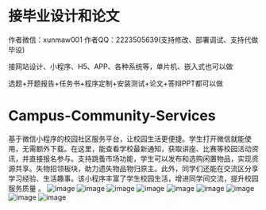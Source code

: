 # 接毕业设计和论文
作者微信：xunmaw001  作者QQ：2223505639(支持修改、部署调试、支持代做毕设)

接网站设计、小程序、H5、APP、各种系统等，单片机、嵌入式也可以做

选题+开题报告+任务书+程序定制+安装测试+论文+答辩PPT都可以做
# Campus-Community-Services
基于微信小程序的校园社区服务平台，让校园生活更便捷。学生打开微信就能使用，无需额外下载。在这里，能查看学校最新通知，获取讲座、比赛等校园活动资讯，并直接报名参与。支持跳蚤市场功能，学生可以发布和选购闲置物品，实现资源共享。失物招领板块，助力遗失物品物归原主。此外，同学们还能在交流区分享学习经验、生活趣事。该小程序丰富了学生校园生活，增进同学间交流，提升校园服务质量 。
![image](https://github.com/user-attachments/assets/688326e9-1bdc-4480-8968-c7985fe2b36f)
![image](https://github.com/user-attachments/assets/de8264c9-4617-4dfc-8fe3-573803597d48)
![image](https://github.com/user-attachments/assets/a82b3c4a-4cbf-4826-8c41-30f418d86817)
![image](https://github.com/user-attachments/assets/47d18095-3665-4e01-9179-b523c88a2d6d)
![image](https://github.com/user-attachments/assets/1aebb019-fa44-42c7-8927-c41dabcdce6e)
![image](https://github.com/user-attachments/assets/5f698c53-a687-404a-a810-4ebd72e7c516)
![image](https://github.com/user-attachments/assets/c168f95c-59d7-4756-bbcd-9b884d916099)
![image](https://github.com/user-attachments/assets/1c3d4f3b-b9c3-4038-a1c4-57ba3709f850)
![image](https://github.com/user-attachments/assets/783e8a37-9938-4302-8545-f3df5b58ef8f)
